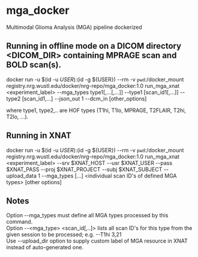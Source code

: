 # mga_docker
Multimodal Glioma Analysis (MGA) pipeline dockerized

## Running in offline mode on a DICOM directory <DICOM_DIR> containing MPRAGE scan and BOLD scan(s). 
docker run -u $(id -u ${USER}):$(id -g ${USER}) --rm -v `pwd`:/docker_mount registry.nrg.wustl.edu/docker/nrg-repo/mga_docker:1.0 run_mga_xnat <experiment_label>  --mga_types type1[,...[,...]] --type1 [scan_id1[,...]] --type2 [scan_id1,...] --json_out 1 --dcm_in <directory with all DICOM files> [other_options]
  
where type1, type2,.. are HOF types (T1hi, T1lo, MPRAGE, T2FLAIR, T2hi, T2lo, ...). 

## Running in XNAT
docker run -u $(id -u ${USER}):$(id -g ${USER}) --rm -v `pwd`:/docker_mount registry.nrg.wustl.edu/docker/nrg-repo/mga_docker:1.0 run_mga_xnat <experiment_label> --srv $XNAT_HOST --usr $XNAT_USER --pass $XNAT_PASS --proj $XNAT_PROJECT --subj $XNAT_SUBJECT --upload_data 1 --mga_types [...] <individual scan ID's of defined MGA types> [other options]

## Notes
Option --mga_types must define all MGA types processed by this command.<br>
Option --<mga_type> <scan_id[,..]> lists all scan ID's for this type from the given session to be processed; e.g. --T1hi 3,21<br>
Use --upload_dir option to supply custom label of MGA resource in XNAT instead of auto-generated one. <br>
